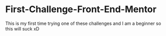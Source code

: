 # First-Challenge-Front-End-Mentor
This is my first time trying one of these challenges and I am a beginner so this will suck xD
